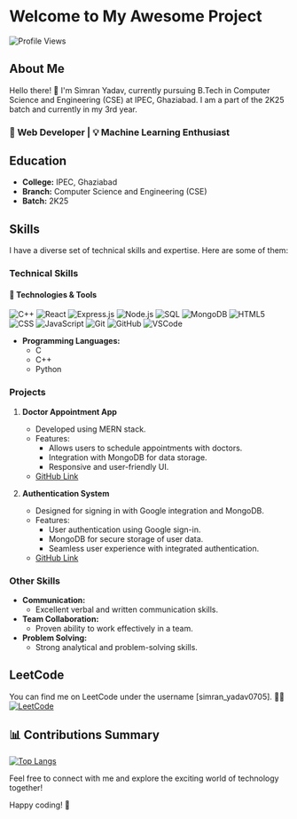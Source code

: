# Welcome to My Awesome Project
![Profile Views](https://komarev.com/ghpvc/?username=YdvSimran&color=brightgreen)

## About Me
Hello there! 👋 I'm Simran Yadav, currently pursuing B.Tech in Computer Science and Engineering (CSE) at IPEC, Ghaziabad. I am a part of the 2K25 batch and currently in my 3rd year.

### 🚀 Web Developer | 💡 Machine Learning Enthusiast 

## Education
- **College:** IPEC, Ghaziabad
- **Branch:** Computer Science and Engineering (CSE)
- **Batch:** 2K25

## Skills
I have a diverse set of technical skills and expertise. Here are some of them:

### Technical Skills

#### 🔧 Technologies & Tools
![C++](https://img.shields.io/badge/-C++-00599C?style=for-the-badge&logo=c%2B%2B&logoColor=white)
![React](https://img.shields.io/badge/-React-61DAFB?style=for-the-badge&logo=react&logoColor=white)
![Express.js](https://img.shields.io/badge/-Express.js-000000?style=for-the-badge&logo=express&logoColor=white)
![Node.js](https://img.shields.io/badge/-Node.js-339933?style=for-the-badge&logo=node.js&logoColor=white)
![SQL](https://img.shields.io/badge/-SQL-4479A1?style=for-the-badge&logo=postgresql&logoColor=white)
![MongoDB](https://img.shields.io/badge/-MongoDB-47A248?style=for-the-badge&logo=mongodb&logoColor=white)
![HTML5](https://img.shields.io/badge/-HTML5-E34F26?style=for-the-badge&logo=html5&logoColor=white)
![CSS](https://img.shields.io/badge/-CSS-1572B6?style=for-the-badge&logo=css3&logoColor=white)
![JavaScript](https://img.shields.io/badge/-JavaScript-F7DF1E?style=for-the-badge&logo=javascript&logoColor=black)
![Git](https://img.shields.io/badge/-Git-F05032?style=for-the-badge&logo=git&logoColor=white)
![GitHub](https://img.shields.io/badge/-GitHub-181717?style=for-the-badge&logo=github&logoColor=white)
![VSCode](https://img.shields.io/badge/-VSCode-007ACC?style=for-the-badge&logo=visual-studio-code&logoColor=white)

- **Programming Languages:**
  - C
  - C++
  - Python

### Projects
1. **Doctor Appointment App**
   - Developed using MERN stack.
   - Features:
     - Allows users to schedule appointments with doctors.
     - Integration with MongoDB for data storage.
     - Responsive and user-friendly UI.
   - [GitHub Link](https://github.com/YdvSimran/Doctor-appointment-website)

2. **Authentication System**
   - Designed for signing in with Google integration and MongoDB.
   - Features:
     - User authentication using Google sign-in.
     - MongoDB for secure storage of user data.
     - Seamless user experience with integrated authentication.
   - [GitHub Link](https://github.com/YdvSimran/authentication1)

### Other Skills
- **Communication:**
  - Excellent verbal and written communication skills.
- **Team Collaboration:**
  - Proven ability to work effectively in a team.
- **Problem Solving:**
  - Strong analytical and problem-solving skills.

## LeetCode
You can find me on LeetCode under the username [simran_yadav0705].
🧑‍💻 [![LeetCode](https://img.shields.io/badge/LeetCode-1550-brightgreen?style=for-the-badge&logo=leetcode)](https://leetcode.com/simran_yadav0705/)

## 📊 Contributions Summary
[![Top Langs](https://github-readme-stats.vercel.app/api/top-langs/?username=YdvSimran&layout=compact&hide_border=true)](https://github.com/YdvSimran)

Feel free to connect with me and explore the exciting world of technology together!

Happy coding! 🚀
